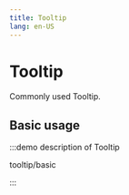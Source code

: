 ```yaml
---
title: Tooltip
lang: en-US
---
```


# Tooltip

Commonly used Tooltip.

## Basic usage

:::demo description of Tooltip

tooltip/basic

:::
